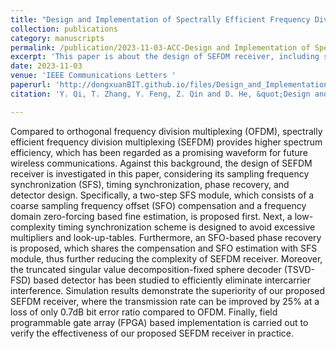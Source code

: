 ```yaml
---
title: "Design and Implementation of Spectrally Efficient Frequency Division Multiplexing Receiver"
collection: publications
category: manuscripts
permalink: /publication/2023-11-03-ACC-Design and Implementation of Spectrally Efficient Frequency Division Multiplexing Receiver-number-14
excerpt: 'This paper is about the design of SEFDM receiver, including sampling frequency synchronization (SFS), timing synchronization, phase recovery, and detector design.'
date: 2023-11-03
venue: 'IEEE Communications Letters '
paperurl: 'http://dongxuanBIT.github.io/files/Design_and_Implementation_of_Spectrally_Efficient_Frequency_Division_Multiplexing_Receiver.pdf'
citation: 'Y. Qi, T. Zhang, Y. Feng, Z. Qin and D. He, &quot;Design and Implementation of Spectrally Efficient Frequency Division Multiplexing Receiver,&quot; <i>IEEE Access</i>, vol. 11, pp. 121482–121491, Nov. 2023.'

---
```


Compared to orthogonal frequency division multiplexing (OFDM), spectrally efficient frequency division multiplexing (SEFDM) provides higher spectrum efficiency, which has been regarded as a promising waveform for future wireless communications. Against this background, the design of SEFDM receiver is investigated in this paper, considering its sampling frequency synchronization (SFS), timing synchronization, phase recovery, and detector design. Specifically, a two-step SFS module, which consists of a coarse sampling frequency offset (SFO) compensation and a frequency domain zero-forcing based fine estimation, is proposed first. Next, a low-complexity timing synchronization scheme is designed to avoid excessive multipliers and look-up-tables. Furthermore, an SFO-based phase recovery is proposed, which shares the compensation and SFO estimation with SFS module, thus further reducing the complexity of SEFDM receiver. Moreover, the truncated singular value decomposition-fixed sphere decoder (TSVD-FSD) based detector has been studied to efficiently eliminate intercarrier interference. Simulation results demonstrate the superiority of our proposed SEFDM receiver, where the transmission rate can be improved by 25% at a loss of only 0.7dB bit error ratio compared to OFDM. Finally, field programmable gate array (FPGA) based implementation is carried out to verify the effectiveness of our proposed SEFDM receiver in practice.
